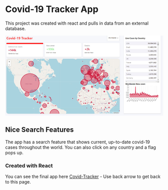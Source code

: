 # Covid-19 Tracker App

This project was created with react and pulls in data from an external database.

![Screenshot](covid-tracker.jpg)

## Nice Search Features

The app has a search feature that shows current, up-to-date covid-19 cases throughout the world.
You can also click on any country and a flag pops up.

### Created with React

You can see the final app here <a href="https://covid-19-tracker-591e5.web.app/" target="_blank">Covid-Tracker</a> - Use back arrow to get back to this page.

